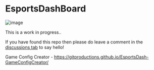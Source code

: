 # EsportsDashBoard

![image](https://github.com/user-attachments/assets/37ab52fa-30df-44b6-b57e-abd5480d13f1)


This is a work in progress.. 

If you have found this repo then please do leave a comment in the [discussions tab](https://github.com/GitProductions/EsportsDashBoard/discussions) to say hello!



Game Config Creator - https://gitproductions.github.io/EsportsDash-GameConfigCreator/
